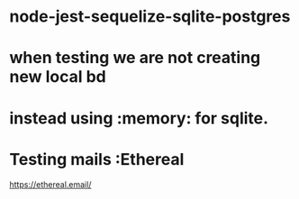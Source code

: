 # node-jest-sequelize-sqlite-postgres

# when testing we are not creating new local bd 
# instead using :memory: for sqlite.


# Testing mails :Ethereal
  https://ethereal.email/
